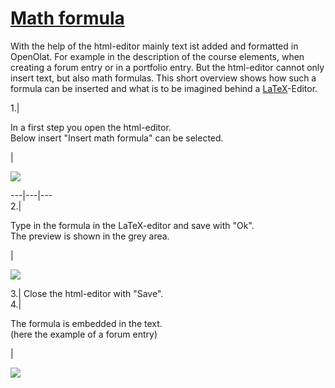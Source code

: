 #  [Math formula](Math+formula.html)

With the help of the html-editor mainly text ist added and formatted in
OpenOlat. For example in the description of the course elements, when creating
a forum entry or in a portfolio entry. But the html-editor cannot only insert
text, but also math formulas. This short overview shows how such a formula can
be inserted and what is to be imagined behind a
[LaTeX](https://en.wikipedia.org/wiki/LaTeX)-Editor.

1.|

In a first step you open the html-editor.  
Below insert "Insert math formula" can be selected.  

  

|

![](../../download/attachments/590936/math_formel_insert_EN.png)  
  
---|---|---  
2.|

Type in the formula in the LaTeX-editor and save with "Ok".  
The preview is shown in the grey area.

|

![](../../download/attachments/590936/math_formel_formula_EN.png)  
  
3.| Close the html-editor with "Save".  
4.|

The formula is embedded in the text.  
(here the example of a forum entry)

|

![](../../download/attachments/590936/math_forme_intext_EN.png)

